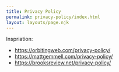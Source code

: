 ```yaml
---
title: Privacy Policy
permalink: privacy-policy/index.html
layout: layouts/page.njk
---
```

Inspriation:
- https://orbitingweb.com/privacy-policy/
- https://mattgemmell.com/privacy-policy/
- https://brooksreview.net/privacy-policy/
